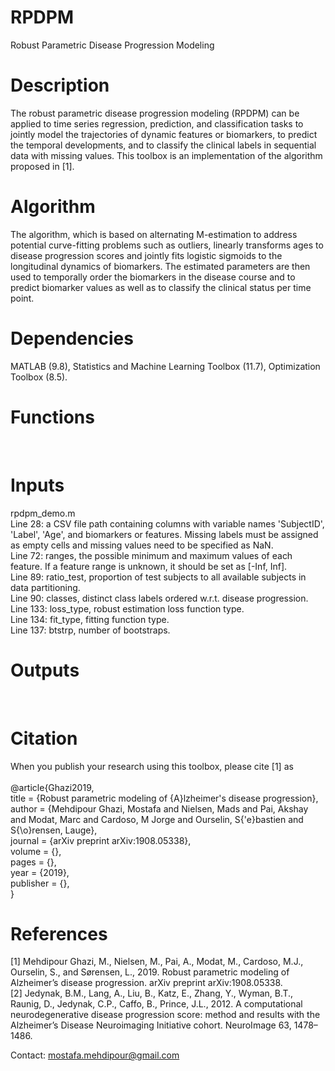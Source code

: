 # RPDPM
Robust Parametric Disease Progression Modeling
<br />

# Description
The robust parametric disease progression modeling (RPDPM) can be applied to time series regression, prediction, and classification tasks to jointly model the trajectories of dynamic features or biomarkers, to predict the temporal developments, and to classify the clinical labels in sequential data with missing values. This toolbox is an implementation of the algorithm proposed in [1].
<br />

# Algorithm
The algorithm, which is based on alternating M-estimation to address potential curve-fitting problems such as outliers, linearly transforms ages to disease progression scores and jointly fits logistic sigmoids to the longitudinal dynamics of biomarkers. The estimated parameters are then used to temporally order the biomarkers in the disease course and to predict biomarker values as well as to classify the clinical status per time point.
<br />

# Dependencies
MATLAB (9.8), Statistics and Machine Learning Toolbox (11.7), Optimization Toolbox (8.5).
<br />

# Functions
<br />

# Inputs
rpdpm_demo.m
<br />
Line 28: a CSV file path containing columns with variable names 'SubjectID', 'Label', 'Age', and biomarkers or features. Missing labels must be assigned as empty cells and missing values need to be specified as NaN.
<br />
Line 72: ranges, the possible minimum and maximum values of each feature. If a feature range is unknown, it should be set as [-Inf, Inf].
<br />
Line 89: ratio_test, proportion of test subjects to all available subjects in data partitioning.
<br />
Line 90: classes, distinct class labels ordered w.r.t. disease progression.
<br />
Line 133: loss_type, robust estimation loss function type.
<br />
Line 134: fit_type, fitting function type.
<br />
Line 137: btstrp, number of bootstraps.
<br />

# Outputs
<br />

# Citation
When you publish your research using this toolbox, please cite [1] as
<br />
<br />
@article{Ghazi2019,
<br />
  title = {Robust parametric modeling of {A}lzheimer's disease progression},
  <br />
  author = {Mehdipour Ghazi, Mostafa and Nielsen, Mads and Pai, Akshay and Modat, Marc and Cardoso, M Jorge and Ourselin, S{\'e}bastien and S{\o}rensen, Lauge},
  <br />
  journal = {arXiv preprint arXiv:1908.05338},
  <br />
  volume = {},
  <br />
  pages = {},
  <br />
  year = {2019},
  <br />
  publisher = {},
  <br />
}
<br />

# References
[1] Mehdipour Ghazi, M., Nielsen, M., Pai, A., Modat, M., Cardoso, M.J., Ourselin, S., and Sørensen, L., 2019. Robust parametric modeling of Alzheimer’s disease progression. arXiv preprint arXiv:1908.05338.
<br />
[2] Jedynak, B.M., Lang, A., Liu, B., Katz, E., Zhang, Y., Wyman, B.T., Raunig, D., Jedynak, C.P., Caffo, B., Prince, J.L., 2012. A computational neurodegenerative disease progression score: method and results with the Alzheimer’s Disease Neuroimaging Initiative cohort. NeuroImage 63, 1478–1486.
<br />

Contact: mostafa.mehdipour@gmail.com
<br />
